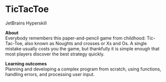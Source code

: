 # TicTacToe

JetBrains Hyperskill

**About**<br>
Everybody remembers this paper-and-pencil game from childhood: Tic-Tac-Toe, also known as Noughts and crosses or Xs and Os. A single mistake usually costs you the game, but thankfully it is simple enough that most players discover the best strategy quickly.

**Learning outcomes**<br>
Planning and developing a complex program from scratch, using functions, handling errors, and processing user input.
